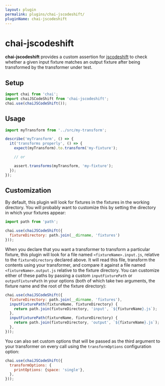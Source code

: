 ```yaml
---
layout: plugin
permalink: plugins/chai-jscodeshift/
pluginName: chai-jscodeshift
---
```


# chai-jscodeshift

**chai-jscodeshift** provides a custom assertion for [jscodeshift](https://github.com/facebook/jscodeshift) to check whether a given input fixture matches an output fixture after being transformed by the transformer under test.

## Setup

```js
import chai from 'chai';
import chaiJSCodeShift from 'chai-jscodeshift';
chai.use(chaiJSCodeShift());
```

## Usage

```js
import myTransform from '../src/my-transform';

describe('myTransform', () => {
  it('transforms properly', () => {
    expect(myTransform).to.transform('my-fixture');

    // or

    assert.transforms(myTransform, 'my-fixture');
  });
});
```

## Customization

By default, this plugin will look for fixtures in the fixtures in the working directory. You will probably want to customize this by setting the directory in which your fixtures appear:

```js
import path from 'path';

chai.use(chaiJSCodeShift({
  fixtureDirectory: path.join(__dirname, 'fixtures')
}));
```

When you declare that you want a transformer to transform a particular fixture, this plugin will look for a file named `<fixtureName>.input.js`, relative to the `fixtureDirectory` declared above. It will read this file, transform the contents using your transformer, and compare it against a file named `<fixtureName>.output.js` relative to the fixture directory. You can customize either of these paths by passing a custom `inputFixturePath` or `outputFixturePath` in your options (both of which take two arguments, the fixture name and the root of the fixture directory):

```js
chai.use(chaiJSCodeShift({
  fixtureDirectory: path.join(__dirname, 'fixtures'),
  inputFixturePath(fixtureName, fixtureDirectory) {
    return path.join(fixtureDirectory, 'input', `${fixtureName}.js`);
  },
  inputFixturePath(fixtureName, fixtureDirectory) {
    return path.join(fixtureDirectory, 'output', `${fixtureName}.js`);
  },
}));
```

You can also set custom options that will be passed as the third argument to your transformer on every call using the `transformOptions` configuration option:

```js
chai.use(chaiJSCodeShift({
  transformOptions: {
    printOptions: {space: 'single'},
  },
}));
```
